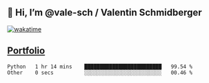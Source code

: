 ## 👋 Hi, I’m @vale-sch / Valentin Schmidberger
[![wakatime](https://wakatime.com/badge/user/7560c813-56c2-4ce8-b378-268c8ee84276.svg)](https://wakatime.com/@7560c813-56c2-4ce8-b378-268c8ee84276)
##  [Portfolio](https://vale-sch.github.io/ValentinSchmidberger/ "Portfolio")
<!--START_SECTION:waka-->

```text
Python   1 hr 14 mins    █████████████████████████   99.54 %
Other    0 secs          ░░░░░░░░░░░░░░░░░░░░░░░░░   00.46 %
```

<!--END_SECTION:waka-->
